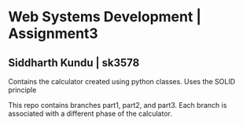 # Web Systems Development | Assignment3

## Siddharth Kundu | sk3578

Contains the calculator created using python classes. Uses the SOLID principle

This repo contains branches part1, part2, and part3. Each branch is associated with a different phase of the calculator.